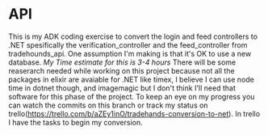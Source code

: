 # API
This is my ADK coding exercise to convert the login and feed controllers to .NET spesifically the verification_controller and the feed_controller from tradehounds_api. One assumption I'm making is that it's OK to use a new database.
*My Time estimate for this is 3-4 hours* 
There will be some reaserarch needed while working on this project because not all the packages in elixir are avaiable for .NET 
 like timex, I believe I can use node time in dotnet though, and imagemagic but I don't think I'll need that software for this phase of the project.
To keep an eye on my progress you can watch the commits on this branch or track my status on trello(https://trello.com/b/aZEy1inO/tradehands-conversion-to-net). In trello I have the tasks to begin my conversion.

